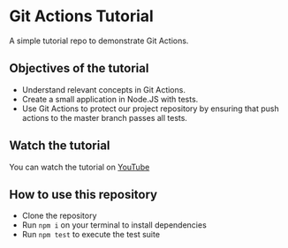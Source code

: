 # Git Actions Tutorial
A simple tutorial repo to demonstrate Git Actions.

## Objectives of the tutorial
* Understand relevant concepts in Git Actions.
* Create a small application in Node.JS with tests.
* Use Git Actions to protect our project repository by ensuring that push actions to the master branch passes all tests.

## Watch the tutorial
You can watch the tutorial on [YouTube](#)

## How to use this repository
* Clone the repository
* Run `npm i` on your terminal to install dependencies
* Run `npm test` to execute the test suite
